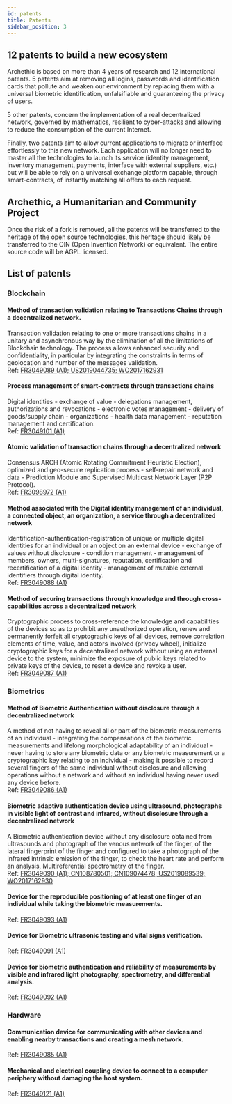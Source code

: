 ```yaml
---
id: patents
title: Patents
sidebar_position: 3
---
```


## 12 patents to build a new ecosystem

Archethic is based on more than 4 years of research and 12 international patents.
5 patents aim at removing all logins, passwords and identification cards that pollute and weaken our environment by replacing them with a universal biometric identification, unfalsifiable and guaranteeing the privacy of users.

5 other patents, concern the implementation of a real decentralized network, governed by mathematics, resilient to cyber-attacks and allowing to reduce the consumption of the current Internet.

Finally, two patents aim to allow current applications to migrate or interface effortlessly to this new network. Each application will no longer need to master all the technologies to launch its service (identity management, inventory management, payments, interface with external suppliers, etc.) but will be able to rely on a universal exchange platform capable, through smart-contracts, of instantly matching all offers to each request. 

## Archethic, a Humanitarian and Community Project

Once the risk of a fork is removed, all the patents will be transferred to the heritage of the open source technologies, this heritage should likely be transferred to the OIN (Open Invention Network) or equivalent. The entire source code will be AGPL licensed.

## List of patents

### Blockchain
#### Method of transaction validation relating to Transactions Chains through a decentralized network. 
Transaction validation relating to one or more transactions chains in a unitary and asynchronous way by the elimination of all the limitations of Blockchain technology. The process allows enhanced security and confidentiality, in particular by integrating the constraints in terms of geolocation and number of the messages validation.<br/>
Ref: [FR3049089 (A1); US2019044735; WO2017162931](https://patentimages.storage.googleapis.com/7a/b1/b1/191f1d76b07922/FR3049089B1.pdf)

#### Process management of smart-contracts through transactions chains
Digital identities - exchange of value - delegations management, authorizations and revocations - electronic votes management - delivery of goods/supply chain - organizations - health data management - reputation management and certification.<br/>
Ref: [FR3049101 (A1)](https://patentimages.storage.googleapis.com/a6/d6/f3/5210d526791d88/FR3049101A1.pdf)

#### Atomic validation of transaction chains through a decentralized network
Consensus ARCH (Atomic Rotating Commitment Heuristic Election), optimized and geo-secure replication process - self-repair network and data - Prediction Module and Supervised Multicast Network Layer (P2P Protocol).<br/>
Ref: [FR3098972 (A1)](https://patentimages.storage.googleapis.com/cf/e1/14/f4943679e7ecb9/FR3098972A1.pdf)

#### Method associated with the Digital identity management of an individual, a connected object, an organization, a service through a decentralized network 
Identification-authentication-registration of unique or multiple digital identities for an individual or an object on an external device - exchange of values without disclosure - condition management - management of members, owners, multi-signatures, reputation, certification and recertification of a digital identity - management of mutable external identifiers through digital identity.<br/>
Ref: [FR3049088 (A1)](https://patentimages.storage.googleapis.com/3f/64/99/5d6d7f66e5c6a9/FR3049088A1.pdf)

#### Method of securing transactions through knowledge and through cross-capabilities across a decentralized network
Cryptographic process to cross-reference the knowledge and capabilities of the devices so as to prohibit any unauthorized operation, renew and permanently forfeit all cryptographic keys of all devices, remove correlation elements of time, value, and actors involved (privacy wheel), initialize cryptographic keys for a decentralized network without using an external device to the system, minimize the exposure of public keys related to  private keys of the device, to reset a device and revoke a user.<br/>
Ref: [FR3049087 (A1)](https://patentimages.storage.googleapis.com/86/18/ee/c63fde292d1186/FR3049087A1.pdf)

### Biometrics

#### Method of Biometric Authentication without disclosure through a decentralized network
A method of not having to reveal all or part of the biometric measurements of an individual - integrating the compensations of the biometric measurements and lifelong morphological adaptability of an individual - never having to store any biometric data or any biometric measurement or a cryptographic key relating to an individual - making it possible to record several fingers of the same individual without disclosure and allowing operations without a network and without an individual having never used any device before.<br/>
Ref: [FR3049086 (A1)](https://patentimages.storage.googleapis.com/ca/b7/36/99a19c0295592c/FR3049086A1.pdf)

#### Biometric adaptive authentication device using ultrasound, photographs in visible light of contrast and infrared, without disclosure through a decentralized network
A Biometric authentication device without any disclosure obtained from ultrasounds and photograph of the venous network of the finger, of the lateral fingerprint of the finger and configured to take a photograph of the infrared intrinsic emission of the finger, to check the heart rate and perform an analysis, Multireferential spectrometry of the finger.<br/>
Ref: [FR3049090 (A1); CN108780501; CN109074478; US2019089539; WO2017162930](https://patentimages.storage.googleapis.com/95/a6/f7/7ada4308bbc1cb/FR3049090A1.pdf)

#### Device for the reproducible positioning of at least one finger of an individual while taking the biometric measurements.
Ref: [FR3049093 (A1)](https://patentimages.storage.googleapis.com/f9/37/a9/d1afa7dacdfc54/FR3049093A1.pdf)

#### Device for Biometric ultrasonic testing and vital signs verification.
Ref: [FR3049091 (A1)](https://patentimages.storage.googleapis.com/15/01/34/51b6fe0fa7d90e/FR3049091A1.pdf)

#### Device for biometric authentication and reliability of measurements by visible and infrared light photography, spectrometry, and differential analysis.
Ref: [FR3049092 (A1)](https://patentimages.storage.googleapis.com/26/f8/c9/9174c1c37723bf/FR3049092A1.pdf)

### Hardware

#### Communication device for communicating with other devices and enabling nearby transactions and creating a mesh network.
Ref: [FR3049085 (A1)](https://patentimages.storage.googleapis.com/95/c5/fd/7ecba7b274353a/FR3049085A1.pdf)

#### Mechanical and electrical coupling device to connect to a computer periphery without damaging the host system.
Ref: [FR3049121 (A1)](https://patentimages.storage.googleapis.com/19/62/34/66e7c6051da9c8/FR3049121A1.pdf)

